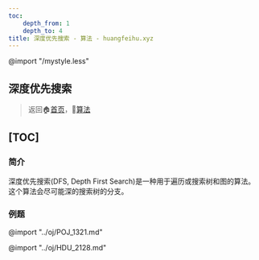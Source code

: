 ```yaml
---
toc:
    depth_from: 1
    depth_to: 4
title: 深度优先搜索 - 算法 - huangfeihu.xyz
---
```

@import "/mystyle.less"

## 深度优先搜索
> 返回:house:[首页](../../index.html)，:rocket:[算法](../index.html)

[TOC]
---
### 简介

深度优先搜索(DFS, Depth First Search)是一种用于遍历或搜索树和图的算法。这个算法会尽可能深的搜索树的分支。

### 例题

@import "../oj/POJ_1321.md"

@import "../oj/HDU_2128.md"